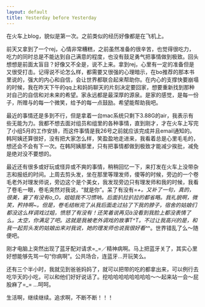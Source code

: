 ```yaml
---
layout: default
title: Yesterday before Yesterday
---
```


在火车上blog，貌似是第一次。之前类似的经历好像都是在飞机上。

前天又拿到了一个rej，心情非常糟糕，之前虽然准备的很辛苦，也觉得很吃力，吃力的同时总是不能达到自己满意的程度，也没有鼓足勇气把事情做到极致。回头想想是前面太盲目？好像又不全是，说不上来。拿到rej，心里有一定的准备但是又很受打击。记得说不论怎么样，都需要又很强的心理暗示，在bo推荐的那本书里说的，强大的内心和自信，会让世界都联合起来帮助你。在内心的支撑快要崩塌的时候，我在昨天下午的qq上和妈妈聊天的片刻决定要回家，想要重新找到那种对自己的自信和对未来的希望。家永远都是最深厚的源泉。是家的感觉，是每一份子，所赠与的每一个微笑，给予的每一点鼓励。希望能帮助我吧。

最近的事情还是多到不行，但是拿着一台mac系统只剩下3.88G的air，我表示有些无能为力。我都不想去面对组员和组里的各种事情，直到刚才，才在火车上写完了小组5月的工作安排，而这件事情是我26号之前就应该完成并且email通知的。韩阿姨还算很好，没有把大家怎么样，笑盈盈地走进来，我看着总是心里毛毛的，想还会不会有下一次。在韩阿姨那里，只有把事情都做到极致才能减少挨批，减免是绝对没不要想的。

最近还有很多或好玩或怪异或不爽的事情，稍稍回忆一下，来打发在火车上没带杂志和报纸的时间。上周去剪头发，坐在那里等理发师，傻等的时候，旁边的一个卷毛老外对理发师说，旁边这个是个美女，我发现旁边只有理发师和我的时候，我看了卷毛一眼，卷毛突然对我说，“就是你”。呆了有没有=_+。又补了一句，真的，很美，窘了有没有o_O。姐姐我不习惯呐。后面扒拉扒拉的都省略。我礼貌啊，微笑，矜持啊~。但是，卷毛结帐完了从我后面走过拈了下我的脖子，宿舍的姑娘们都没这么样调戏过姐，愤怒了有没有！还笑着说再见à没看到我脸上都没表情了么。太空，你满足了吧。这就是我被老外调戏的故事T^T。不过让我高兴的是，和我一起剪头发的姑娘出来对我说，她的理发师也说我很好看^_^。世界错乱了么～随便吧。

刚才电脑上突然出现了蓝牙配对请求=_=／精神病啊。马上把蓝牙关了，其实心里好想能够先骂一句“你病啊”。公共场合，连蓝牙…开玩笑么。

还有三个半小时，我就见到爸爸妈妈了，就可以把带的吃的都拿出来，可以例行去吃华天的小吃，可以和他们好好说话了。挖哈哈哈哈哈哈哈哈～～起来站一会～屁股麻了=_= …呵呵。

生活啊，继续继续。追求啊，不断不断！！！